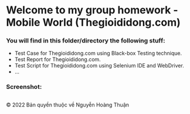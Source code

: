 ﻿# Welcome to my group homework - Mobile World (Thegioididong.com)

### You will find in this folder/directory the following stuff:
* Test Case for Thegioididong.com using Black-box Testing technique.
* Test Report for Thegioididong.com.
* Test Script for Thegioididong.com using Selenium IDE and WebDriver.
* ...

### Screenshot:
![]()

© 2022 Bản quyền thuộc về Nguyễn Hoàng Thuận